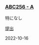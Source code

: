 ### [ABC256 - A](https://atcoder.jp/contests/abc256/tasks/abc256_a)

特になし

[提出](https://atcoder.jp/contests/abc256/submissions/35706150)

2022-10-16
            